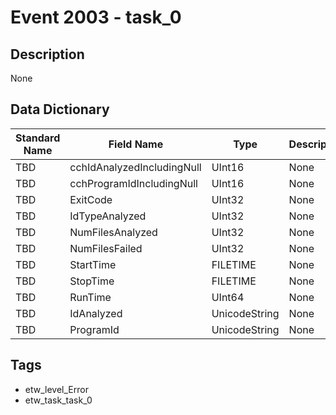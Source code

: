 # Event 2003 - task_0

## Description
None

## Data Dictionary
|Standard Name|Field Name|Type|Description|Sample Value|
|---|---|---|---|---|
|TBD|cchIdAnalyzedIncludingNull|UInt16|None|`None`|
|TBD|cchProgramIdIncludingNull|UInt16|None|`None`|
|TBD|ExitCode|UInt32|None|`None`|
|TBD|IdTypeAnalyzed|UInt32|None|`None`|
|TBD|NumFilesAnalyzed|UInt32|None|`None`|
|TBD|NumFilesFailed|UInt32|None|`None`|
|TBD|StartTime|FILETIME|None|`None`|
|TBD|StopTime|FILETIME|None|`None`|
|TBD|RunTime|UInt64|None|`None`|
|TBD|IdAnalyzed|UnicodeString|None|`None`|
|TBD|ProgramId|UnicodeString|None|`None`|

## Tags
* etw_level_Error
* etw_task_task_0